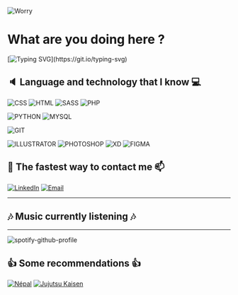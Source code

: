 ![Worry](img/211833.gif)
# What are you doing here ?
[![Typing SVG](https://readme-typing-svg.herokuapp.com?multiline=true&width=750&height=85&lines=Just+a+developer+who+does+shit%2C;+read+a+lot+and+watch+a+lot+of+anime.+;Currently+student+in+France+to+finally+be+replaced+by+an+AI.)](https://git.io/typing-svg)

## :speaker: Language and technology that I know :computer:

![CSS](https://img.shields.io/badge/CSS-black?style=for-the-badge&logo=CSS3)
![HTML](https://img.shields.io/badge/HTML-black?style=for-the-badge&logo=HTML5)
![SASS](https://img.shields.io/badge/SASS-black?style=for-the-badge&logo=SASS)
![PHP](https://img.shields.io/badge/PHP-black?style=for-the-badge&logo=PHP)

![PYTHON](https://img.shields.io/badge/PYTHON-lightgrey?style=for-the-badge&logo=PYTHON)
![MYSQL](https://img.shields.io/badge/MYSQL-lightgrey?style=for-the-badge&logo=MYSQL)

![GIT](https://img.shields.io/badge/GIT-darkgreen?style=for-the-badge&logo=GIT)

![ILLUSTRATOR](https://img.shields.io/badge/FIGMA-black?style=for-the-badge&logo=FIGMA)
![PHOTOSHOP](https://img.shields.io/badge/XD-black?style=for-the-badge&logo=Adobe-XD)
![XD](https://img.shields.io/badge/ILLUSTRATOR-black?style=for-the-badge&logo=Adobe-ILLUSTRATOR)
![FIGMA](https://img.shields.io/badge/PHOTOSHOP-black?style=for-the-badge&logo=Adobe-PHOTOSHOP)

## :iphone: The fastest way to contact me :mailbox:

[![LinkedIn](https://img.shields.io/badge/LINKEDIN-LouisPerre-red?style=for-the-badge&logo=LINKEDIN&logoColor=red)](https://www.linkedin.com/in/louis-perrenot/)
[![Email](https://img.shields.io/badge/Email-LouisPerre-red?style=for-the-badge&logo=GMAIL&logoColor=red)](mailto:louis.perrenot@edu.devinci.fr)

***
## :notes: Music currently listening :notes:
***

![spotify-github-profile](https://spotify-github-profile.vercel.app/api/view?uid=2tefb4zbzyubb7uy44n6yd3yd&cover_image=true&theme=default)

## :thumbsup: Some recommendations :thumbsup:

[![Népal](https://img.shields.io/badge/Spotify-Népal-darkgreen?style=for-the-badge&logo=SPOTIFY)](https://open.spotify.com/artist/1E8w172gkuT5htpwaIEsEl)
[![Jujutsu Kaisen](https://img.shields.io/badge/Myanimelist-Jujutsu%20Kaisen-darkred?style=for-the-badge&logo=MYANIMELIST)](https://myanimelist.net/anime/40748/Jujutsu_Kaisen_TV)
